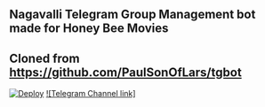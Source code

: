 

## Nagavalli Telegram Group Management bot made for Honey Bee Movies 
## Cloned from https://github.com/PaulSonOfLars/tgbot

[![Deploy](https://www.herokucdn.com/deploy/button.svg)](https://heroku.com/deploy?template=https://github.com/Akhilbroi007/Nagavalli)
[![Telegram Channel link]](https://t.mt/honeybeemovies)



